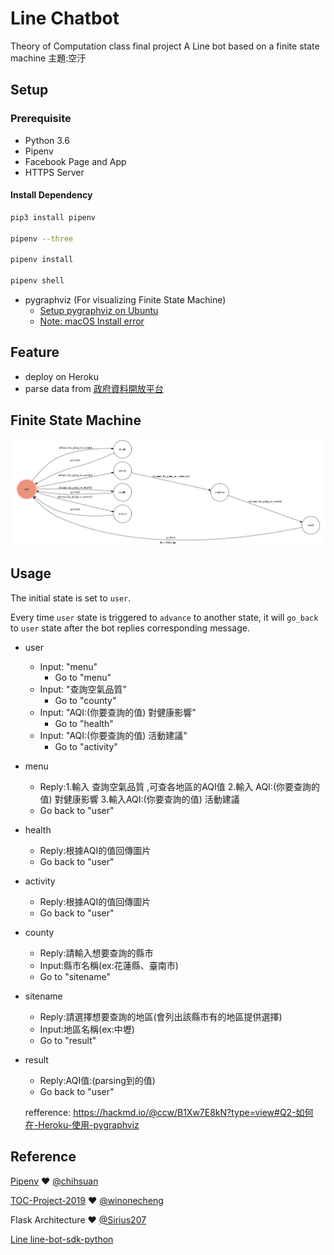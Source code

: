 # Line Chatbot
Theory of Computation class final project
A Line bot based on a finite state machine
主題:空汙
## Setup

### Prerequisite
* Python 3.6
* Pipenv
* Facebook Page and App
* HTTPS Server

#### Install Dependency
```sh
pip3 install pipenv

pipenv --three

pipenv install

pipenv shell
```

* pygraphviz (For visualizing Finite State Machine)
    * [Setup pygraphviz on Ubuntu](http://www.jianshu.com/p/a3da7ecc5303)
	* [Note: macOS Install error](https://github.com/pygraphviz/pygraphviz/issues/100)



## Feature
* deploy on Heroku
* parse data from [政府資料開放平台](https://data.gov.tw/dataset/40448)

## Finite State Machine
![fsm](./fsm.png)

## Usage
The initial state is set to `user`.

Every time `user` state is triggered to `advance` to another state, it will `go_back` to `user` state after the bot replies corresponding message.

* user
	* Input: "menu"
		* Go to "menu"
	* Input: "查詢空氣品質"
		* Go to "county"
	* Input: "AQI:(你要查詢的值) 對健康影響"
		* Go to "health"
	* Input: "AQI:(你要查詢的值) 活動建議"
		* Go to "activity"
		
* menu
	* Reply:1.輸入 查詢空氣品質 ,可查各地區的AQI值
		2.輸入 AQI:(你要查詢的值) 對健康影響
		3.輸入AQI:(你要查詢的值) 活動建議
	* Go back to "user"

* health
	* Reply:根據AQI的值回傳圖片
	* Go back to "user"

* activity
	* Reply:根據AQI的值回傳圖片
	* Go back to "user"
* county
	* Reply:請輸入想要查詢的縣市
	* Input:縣市名稱(ex:花蓮縣、臺南市)
	* Go to "sitename"
* sitename
	* Reply:請選擇想要查詢的地區(會列出該縣市有的地區提供選擇)
	* Input:地區名稱(ex:中壢)
	* Go to "result" 
* result
    * Reply:AQI值:(parsing到的值)
    * Go back to "user"  
		


	refference: https://hackmd.io/@ccw/B1Xw7E8kN?type=view#Q2-如何在-Heroku-使用-pygraphviz

## Reference
[Pipenv](https://medium.com/@chihsuan/pipenv-更簡單-更快速的-python-套件管理工具-135a47e504f4) ❤️ [@chihsuan](https://github.com/chihsuan)

[TOC-Project-2019](https://github.com/winonecheng/TOC-Project-2019) ❤️ [@winonecheng](https://github.com/winonecheng)

Flask Architecture ❤️ [@Sirius207](https://github.com/Sirius207)

[Line line-bot-sdk-python](https://github.com/line/line-bot-sdk-python/tree/master/examples/flask-echo)
